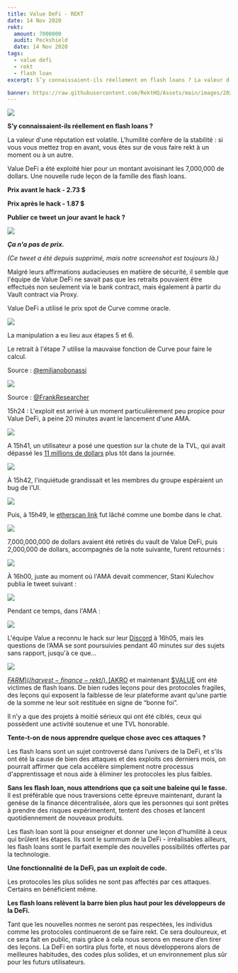 ```yaml
---
title: Value DeFi - REKT
date: 14 Nov 2020
rekt: 
  amount: 7000000
  audit: Peckshield
  date: 14 Nov 2020
tags:
  - value defi
  - rekt
  - flash loan
excerpt: S’y connaissaient-ils réellement en flash loans ? La valeur d'une réputation est volatile. L'humilité confère de la stabilité. Si vous vous mettez trop en avant, vous êtes sur de vous faire rekt à un moment ou à un autre. Value DeFi a été exploité hier pour un montant avoisinant les 7,000,000 de dollars. Une nouvelle rude leçon de la famille des flash loans.

banner: https://raw.githubusercontent.com/RektHQ/Assets/main/images/2020/11/jumpoutwindow-7.jpg
---
```


![](https://raw.githubusercontent.com/RektHQ/Assets/main/images/2020/11/jumpoutwindow-7.jpg)

**S’y connaissaient-ils réellement en flash loans ?**

La valeur d'une réputation est volatile. L'humilité confère de la stabilité : si vous vous mettez trop en avant, vous êtes sur de vous faire rekt à un moment ou à un autre.

Value DeFi a été exploité hier pour un montant avoisinant les 7,000,000 de dollars. Une nouvelle rude leçon de la famille des flash loans.

**Prix avant le hack - 2.73 $**

**Prix après le hack - 1.87 $**

**Publier ce tweet un jour avant le hack ?**

![](https://lh4.googleusercontent.com/odnNjSzV6LwKmdxXPY63HQ4SPBnxjtGstMRf3v4URKQwAqb1y_16m7O4_QRYXQq3dH5wlZiubb2ZzXrmWr0irFKbud0DFgKWAxP0OIKSHPImB_XrOFsE2n3Kwnc-xjcH08CajSd7)

**_Ça n'a pas de prix._**

_(Ce tweet a été depuis supprimé, mais notre screenshot est toujours là.)_

Malgré leurs affirmations audacieuses en matière de sécurité, il semble que l'équipe de Value DeFi ne savait pas que les retraits pouvaient être effectués non seulement via le bank contract, mais également à partir du Vault contract via Proxy.

Value DeFi a utilisé le prix spot de Curve comme oracle.

![](https://lh5.googleusercontent.com/8LivNANeDVuLd7utYUylaCzk-gG0oe_bUBZh3_XIOeilHQ-xPIpSjQ3yjQwOwhDEQUDgHT7H4C_2-0W6fT6H39XJTw2rrCv1jMqp_aj6QhTZC4DrrIGQPKeIfEH4SvPgoBLdODU1)

La manipulation a eu lieu aux étapes 5 et 6.

Le retrait à l'étape 7 utilise la mauvaise fonction de Curve pour faire le calcul.

Source : [@emilianobonassi](https://twitter.com/emilianobonassi)

![](https://lh6.googleusercontent.com/sCMxoK0s_EMlbZfZUYx-BVe9Wuq5iXDAXptoHOAsp2SXYhOgA1ZFJ7VXf83WXrRhyY38Xlf1-qXTUqMU5RMQy0u1Lw0TBNs9zV7IfwT6LJCnRrwJ4EqNvnKv3s7TcUIkWhKGQLrH)

Source : [@FrankResearcher](https://twitter.com/FrankResearcher/status/1327649421492957184?s=20)

15h24 : L'exploit est arrivé à un moment particulièrement peu propice pour Value DeFi, à peine 20 minutes avant le lancement d'une AMA.

![](https://lh6.googleusercontent.com/AOmdisLDuND1OnUWiBCw9dNc_SsCuSRGqZcbhapOyv05JX8Nk3zwMaVB9mIQROSOvXywGoc18QOGkie-y8Sq8WMeNzt0DRDJ3N3iWK0I8U8b4yV8VShPpSe-P63Xi4PdeqL4tVCH)

A 15h41, un utilisateur a posé une question sur la chute de la TVL, qui avait dépassé les [11 millions de dollars](https://discordapp.com/channels/738345978750435408/745301208532516875/777212546746286120) plus tôt dans la journée.

![](https://lh6.googleusercontent.com/CHKktTxXvzd1xPwEX3K1twFBsL1v6KSNjCncFX6wpdunbOAPU2mi4votbubCgKmvrCguM-PLWW7PBHe1Ms_Cf7bEjHMIq-V84zGFUqGnp-h3LwZs4lIwQ-AXH-_l6-36ocfAtIPG)

À 15h42, l'inquiétude grandissait et les membres du groupe espéraient un bug de l’UI.

![](https://lh4.googleusercontent.com/piTSCrkU79lUUJidljebpv2PdMwmVC7JFeBN87kakfy-6gY_QFvDsoF_ZJq3EJRSTl4Ah_NuDZXOlsRrrxDeKV4_tKQ2diz6d94wCFzrpGI08h4Uxk7TjopdPK4j-9RgwoPSeTKY)

Puis, à 15h49, le [etherscan link](https://etherscan.io/tx/0x46a03488247425f845e444b9c10b52ba3c14927c687d38287c0faddc7471150a) fut lâché comme une bombe dans le chat.

![](https://lh5.googleusercontent.com/UkZdx33K3bt2fyUrVmBO1IT4YM0d8xbrHCK0YYavvlmcwXf9oxFmBg0-aWyorFb3e1q0nsrGaYVIPGc_0rtyY0cAsbxczJ96iUGQaKYxgTRPDqI5KcOoqt3Tj-gV70cqHQ5ziARN)

7,000,000,000 de dollars avaient été retirés du vault de Value DeFi, puis 2,000,000 de dollars, accompagnés de la note suivante, furent retournés :

![](https://lh5.googleusercontent.com/_b3-umHgK4n0lvMJcrgMjVZkHTIpbdzd_OHLV73C0C4A4PBIqr_lfvDrahBPwdgmJOfDDmgBEiQ6R7-f8-H1ZBh9E3Y-5WgGbGwwk28XSfD4JcURbK9NcP3RAqWVaD7wYEzjtalp)

À 16h00, juste au moment où l'AMA devait commencer, Stani Kulechov publia le tweet suivant :

![](https://lh6.googleusercontent.com/dBkWmYCfLAx2j6xhO4SeB9FEuMNPOgrFQRzSoYUvwv5rbydivcMqj70HauqhJM0mTx8VIp_nK1jJ4ubvNgZ4H8d4EpoUBAXFwdVrbvsWKvaMKP27fgnPMmS7SEfFyaCAVnS-lFiz)

Pendant ce temps, dans l'AMA :

![](https://lh6.googleusercontent.com/e3_MrE8GywtpCPum9fpVI4dItHOA3J4Jcqqv04eGDuI4crIPMv0YfZyLCpVpVMdOsOrvv_0CWIvb38LNMxDd21RRgmvtgyc7HW5PMuw5_HrhorudSvWRBYAwoRsCk9fl1nqJpqVY)

L'équipe Value a reconnu le hack sur leur [Discord](https://discordapp.com/channels/738345978750435408/744758563376857210/777202671068381195) à 16h05, mais les questions de l’AMA se sont poursuivies pendant 40 minutes sur des sujets sans rapport, jusqu'à ce que…

![](https://lh6.googleusercontent.com/vrOHsSMhnYTH7ezrLuhy1twz47KQEtpq4rxcNs4OOChEARyJBaIVVYVvmojSyuoVHpazliLTy0sBCvXDgnyz-9pywr6HNYHlItnFKgz-tbng1Ygu6mGm0IHWdsN-ymAHX2_dJ0wh)

[$FARM](/harvest-finance-rekt/), [$AKRO](/akropolis-rekt/) et maintenant [$VALUE](https://bloxy.info/tx/0x46a03488247425f845e444b9c10b52ba3c14927c687d38287c0faddc7471150a) ont été victimes de flash loans. De bien rudes leçons pour des protocoles fragiles, des leçons qui exposent la faiblesse de leur plateforme avant qu’une partie de la somme ne leur soit restituée en signe de “bonne foi”.

Il n’y a que des projets à moitié sérieux qui ont été ciblés, ceux qui possèdent une activité soutenue et une TVL honorable.

**Tente-t-on de nous apprendre quelque chose avec ces attaques ?**

Les flash loans sont un sujet controversé dans l’univers de la DeFi, et s'ils ont été la cause de bien des attaques et des exploits ces derniers mois, on pourrait affirmer que cela accélère simplement notre processus d'apprentissage et nous aide à éliminer les protocoles les plus faibles.

**Sans les flash loan, nous attendrions que ça soit une baleine qui le fasse.** Il est préférable que nous traversions cette épreuve maintenant, durant la genèse de la finance décentralisée, alors que les personnes qui sont prêtes à prendre des risques expérimentent, tentent des choses et lancent quotidiennement de nouveaux produits. 

Les flash loan sont là pour enseigner et donner une leçon d'humilité à ceux qui brûlent les étapes. Ils sont le summum de la DeFi - irréalisables ailleurs, les flash loans sont le parfait exemple des nouvelles possibilités offertes par la technologie.

**Une fonctionnalité de la DeFi, pas un exploit de code.**

Les protocoles les plus solides ne sont pas affectés par ces attaques. Certains en bénéficient même.

**Les flash loans relèvent la barre bien plus haut pour les développeurs de la DeFi.**

Tant que les nouvelles normes ne seront pas respectées, les individus comme les protocoles continueront de se faire rekt. Ce sera douloureux, et ce sera fait en public, mais grâce à cela nous serons en mesure d’en tirer des leçons. La DeFi en sortira plus forte, et nous développerons alors de meilleures habitudes, des codes plus solides, et un environnement plus sûr pour les futurs utilisateurs.
